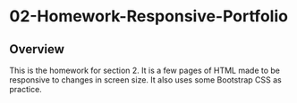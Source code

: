 # 02-Homework-Responsive-Portfolio

## Overview

This is the homework for section 2. It is a few pages of HTML made to be responsive to changes in screen size. It also uses some Bootstrap CSS as practice.
